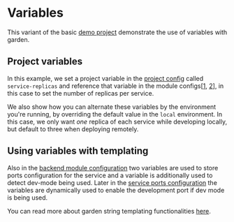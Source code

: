 # Variables

This variant of the basic [demo project](../demo-project/README.md) demonstrate the use of variables with garden.

## Project variables

In this example, we set a project variable in the [project config](./garden.yml#L3-L5) called `service-replicas` and
reference that variable in the module configs[[1](./backend/garden.yml#L18), [2](./frontend/garden.yml#L7)], in this case to set the number of replicas per service.

We also show how you can alternate these variables by the environment you're running, by overriding the default value
in the `local` environment. In this case, we only want _one_ replica of each service while developing locally, but
default to three when deploying remotely.

## Using variables with templating

Also in the [backend module configuration](./backend/garden.yml#L6-L14) two variables are used to store ports configuration for the service and a variable
is additionally used to detect dev-mode being used. Later in the [service ports configuration](./backend/garden.yml#L19) the variables are dynamically used to enable the development port if dev mode is being used. 

You can read more about garden string templating functionalities [here](../../docs/reference/template-strings/).
